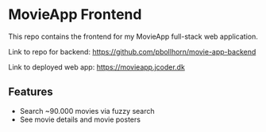 # MovieApp Frontend

This repo contains the frontend for my MovieApp full-stack web application.

Link to repo for backend: https://github.com/pbollhorn/movie-app-backend

Link to deployed web app: https://movieapp.jcoder.dk

## Features

- Search ~90.000 movies via fuzzy search
- See movie details and movie posters

